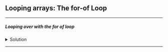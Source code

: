 ## Looping arrays: The for-of Loop

---

##### Looping over with the for of loop

<details>
  <summary>Solution</summary>

```javascript
const menu = [...restaurant.starterMenu, ...restaurant.mainMenu];

for (const item of menu) console.log(item);

// OUTPUT

// Focaccia
// Bruschetta
// Garlic Bread
// Caprese Salad
// Pizza
// Pasta
// Risotto
```

</details>

---
